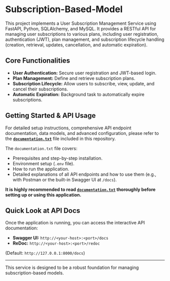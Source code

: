 # Subscription-Based-Model

This project implements a User Subscription Management Service using FastAPI, Python, SQLAlchemy, and MySQL. It provides a RESTful API for managing user subscriptions to various plans, including user registration, authentication (JWT), plan management, and subscription lifecycle handling (creation, retrieval, updates, cancellation, and automatic expiration).

## Core Functionalities

*   **User Authentication:** Secure user registration and JWT-based login.
*   **Plan Management:** Define and retrieve subscription plans.
*   **Subscription Lifecycle:** Allow users to subscribe, view, update, and cancel their subscriptions.
*   **Automatic Expiration:** Background task to automatically expire subscriptions.

## Getting Started & API Usage

For detailed setup instructions, comprehensive API endpoint documentation, data models, and advanced configuration, please refer to the **[`documentation.txt`](./documentation.txt)** file included in this repository.

The `documentation.txt` file covers:
*   Prerequisites and step-by-step installation.
*   Environment setup (`.env` file).
*   How to run the application.
*   Detailed explanations of all API endpoints and how to use them (e.g., with Postman or the built-in Swagger UI at `/docs`).

**It is highly recommended to read [`documentation.txt`](./documentation.txt) thoroughly before setting up or using this application.**

## Quick Look at API Docs

Once the application is running, you can access the interactive API documentation:

*   **Swagger UI:** `http://<your-host>:<port>/docs`
*   **ReDoc:** `http://<your-host>:<port>/redoc`

(Default: `http://127.0.0.1:8000/docs`)

---

This service is designed to be a robust foundation for managing subscription-based models.
